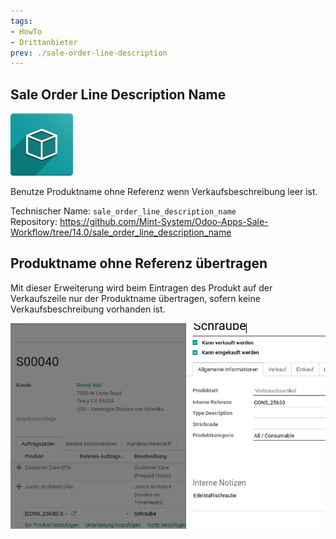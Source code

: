 ```yaml
---
tags:
- HowTo
- Drittanbieter
prev: ./sale-order-line-description
---
```

## Sale Order Line Description Name
![icon_oms_box](assets/icon_oms_box.png)

 Benutze Produktname ohne Referenz wenn Verkaufsbeschreibung leer ist.

Technischer Name: `sale_order_line_description_name`\
Repository: <https://github.com/Mint-System/Odoo-Apps-Sale-Workflow/tree/14.0/sale_order_line_description_name>

## Produktname ohne Referenz übertragen

Mit dieser Erweiterung wird beim Eintragen des Produkt auf der Verkaufszeile nur der Produktname übertragen, sofern keine Verkaufsbeschreibung vorhanden ist.

![Sale Order Line Description Name](assets/Sale%20Order%20Line%20Description%20Name.png)